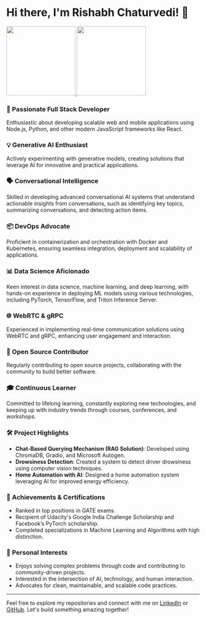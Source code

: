 <h1>Hi there, I'm Rishabh Chaturvedi! 👋</h1>

<a href="https://github.com/rishabh-chaturvedi">
  <img height="180em" src="https://github-readme-stats.vercel.app/api?username=rishabh-chaturvedi&show=prs_merged,prs_merged_percentage&theme=transparent" />
  <img height="180em" src="https://github-readme-stats.vercel.app/api/top-langs/?username=rishabh-chaturvedi&theme=transparent" />
</a>

<h3>🚀 Passionate Full Stack Developer</h3>
<p>Enthusiastic about developing scalable web and mobile applications using Node.js, Python, and other modern JavaScript frameworks like React.</p>

<h3>💡 Generative AI Enthusiast</h3>
<p>Actively experimenting with generative models, creating solutions that leverage AI for innovative and practical applications.</p>

<h3>🗣️ Conversational Intelligence</h3>
<p>Skilled in developing advanced conversational AI systems that understand actionable insights from conversations, such as identifying key topics, summarizing conversations, and detecting action items.</p>

<h3>📦 DevOps Advocate</h3>
<p>Proficient in containerization and orchestration with Docker and Kubernetes, ensuring seamless integration, deployment and scalability of applications.</p>

<h3>📊 Data Science Aficionado</h3>
<p>Keen interest in data science, machine learning, and deep learning, with hands-on experience in deploying ML models using various technologies, including PyTorch, TensorFlow, and Triton Inference Server.</p>

<h3>🌐 WebRTC & gRPC</h3>
<p>Experienced in implementing real-time communication solutions using WebRTC and gRPC, enhancing user engagement and interaction.</p>

<h3>🧩 Open Source Contributor</h3>
<p>Regularly contributing to open source projects, collaborating with the community to build better software.</p>

<h3>🎓 Continuous Learner</h3>
<p>Committed to lifelong learning, constantly exploring new technologies, and keeping up with industry trends through courses, conferences, and workshops.</p>

<h3>🛠️ Project Highlights</h3>
<ul>
  <li><strong>Chat-Based Querying Mechanism (RAG Solution)</strong>: Developed using ChromaDB, Gradio, and Microsoft Autogen.</li>
  <li><strong>Drowsiness Detection</strong>: Created a system to detect driver drowsiness using computer vision techniques.</li>
  <li><strong>Home Automation with AI</strong>: Designed a home automation system leveraging AI for improved energy efficiency.</li>
</ul>

<h3>🌟 Achievements & Certifications</h3>
<ul>
  <li>Ranked in top positions in GATE exams.</li>
  <li>Recipient of Udacity's Google India Challenge Scholarship and Facebook’s PyTorch scholarship.</li>
  <li>Completed specializations in Machine Learning and Algorithms with high distinction.</li>
</ul>

<h3>🌱 Personal Interests</h3>
<ul>
  <li>Enjoys solving complex problems through code and contributing to community-driven projects.</li>
  <li>Interested in the intersection of AI, technology, and human interaction.</li>
  <li>Advocates for clean, maintainable, and scalable code practices.</li>
</ul>

<hr>

<p>Feel free to explore my repositories and connect with me on <a href="https://linkedin.com/in/chaturvedirishabh91">LinkedIn</a> or <a href="https://github.com/rishabh-chaturvedi">GitHub</a>. Let's build something amazing together!</p>
